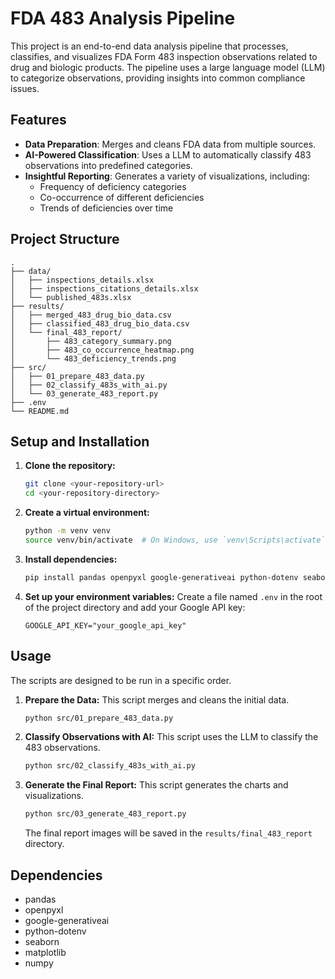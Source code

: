# FDA 483 Analysis Pipeline

This project is an end-to-end data analysis pipeline that processes, classifies, and visualizes FDA Form 483 inspection observations related to drug and biologic products. The pipeline uses a large language model (LLM) to categorize observations, providing insights into common compliance issues.

## Features

-   **Data Preparation**: Merges and cleans FDA data from multiple sources.
-   **AI-Powered Classification**: Uses a LLM to automatically classify 483 observations into predefined categories.
-   **Insightful Reporting**: Generates a variety of visualizations, including:
    -   Frequency of deficiency categories
    -   Co-occurrence of different deficiencies
    -   Trends of deficiencies over time

## Project Structure

```
.
├── data/
│   ├── inspections_details.xlsx
│   ├── inspections_citations_details.xlsx
│   └── published_483s.xlsx
├── results/
│   ├── merged_483_drug_bio_data.csv
│   ├── classified_483_drug_bio_data.csv
│   └── final_483_report/
│       ├── 483_category_summary.png
│       ├── 483_co_occurrence_heatmap.png
│       └── 483_deficiency_trends.png
├── src/
│   ├── 01_prepare_483_data.py
│   ├── 02_classify_483s_with_ai.py
│   └── 03_generate_483_report.py
├── .env
└── README.md
```

## Setup and Installation

1.  **Clone the repository:**
    ```bash
    git clone <your-repository-url>
    cd <your-repository-directory>
    ```

2.  **Create a virtual environment:**
    ```bash
    python -m venv venv
    source venv/bin/activate  # On Windows, use `venv\Scripts\activate`
    ```

3.  **Install dependencies:**
    ```bash
    pip install pandas openpyxl google-generativeai python-dotenv seaborn matplotlib numpy
    ```

4.  **Set up your environment variables:**
    Create a file named `.env` in the root of the project directory and add your Google API key:
    ```
    GOOGLE_API_KEY="your_google_api_key"
    ```

## Usage

The scripts are designed to be run in a specific order.

1.  **Prepare the Data:**
    This script merges and cleans the initial data.
    ```bash
    python src/01_prepare_483_data.py
    ```

2.  **Classify Observations with AI:**
    This script uses the LLM to classify the 483 observations.
    ```bash
    python src/02_classify_483s_with_ai.py
    ```

3.  **Generate the Final Report:**
    This script generates the charts and visualizations.
    ```bash
    python src/03_generate_483_report.py
    ```
    The final report images will be saved in the `results/final_483_report` directory.

## Dependencies

-   pandas
-   openpyxl
-   google-generativeai
-   python-dotenv
-   seaborn
-   matplotlib
-   numpy